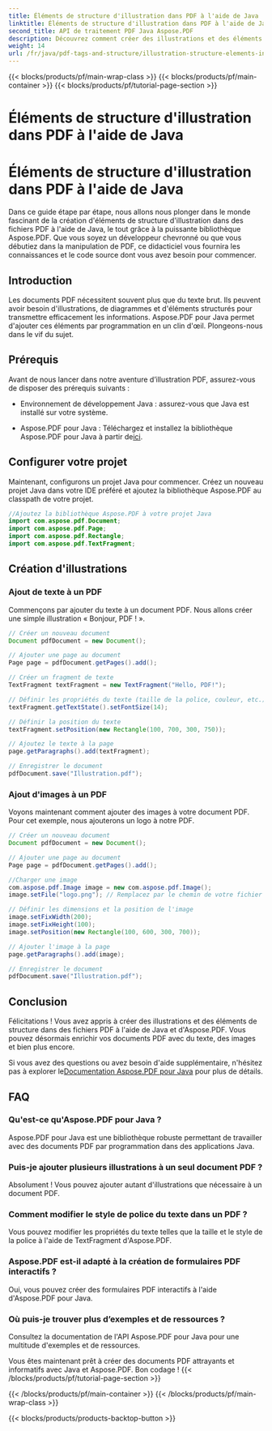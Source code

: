 ```yaml
---
title: Éléments de structure d'illustration dans PDF à l'aide de Java
linktitle: Éléments de structure d'illustration dans PDF à l'aide de Java
second_title: API de traitement PDF Java Aspose.PDF
description: Découvrez comment créer des illustrations et des éléments de structure dans des fichiers PDF à l'aide de Java avec Aspose.PDF.
weight: 14
url: /fr/java/pdf-tags-and-structure/illustration-structure-elements-in-pdf-using-java/
---
```


{{< blocks/products/pf/main-wrap-class >}}
{{< blocks/products/pf/main-container >}}
{{< blocks/products/pf/tutorial-page-section >}}

# Éléments de structure d'illustration dans PDF à l'aide de Java


# Éléments de structure d'illustration dans PDF à l'aide de Java

Dans ce guide étape par étape, nous allons nous plonger dans le monde fascinant de la création d'éléments de structure d'illustration dans des fichiers PDF à l'aide de Java, le tout grâce à la puissante bibliothèque Aspose.PDF. Que vous soyez un développeur chevronné ou que vous débutiez dans la manipulation de PDF, ce didacticiel vous fournira les connaissances et le code source dont vous avez besoin pour commencer.

## Introduction

Les documents PDF nécessitent souvent plus que du texte brut. Ils peuvent avoir besoin d'illustrations, de diagrammes et d'éléments structurés pour transmettre efficacement les informations. Aspose.PDF pour Java permet d'ajouter ces éléments par programmation en un clin d'œil. Plongeons-nous dans le vif du sujet.

## Prérequis

Avant de nous lancer dans notre aventure d’illustration PDF, assurez-vous de disposer des prérequis suivants :

- Environnement de développement Java : assurez-vous que Java est installé sur votre système.

-  Aspose.PDF pour Java : Téléchargez et installez la bibliothèque Aspose.PDF pour Java à partir de[ici](https://releases.aspose.com/pdf/java/).

## Configurer votre projet

Maintenant, configurons un projet Java pour commencer. Créez un nouveau projet Java dans votre IDE préféré et ajoutez la bibliothèque Aspose.PDF au classpath de votre projet.

```java
//Ajoutez la bibliothèque Aspose.PDF à votre projet Java
import com.aspose.pdf.Document;
import com.aspose.pdf.Page;
import com.aspose.pdf.Rectangle;
import com.aspose.pdf.TextFragment;
```

## Création d'illustrations

### Ajout de texte à un PDF

Commençons par ajouter du texte à un document PDF. Nous allons créer une simple illustration « Bonjour, PDF ! ».

```java
// Créer un nouveau document
Document pdfDocument = new Document();

// Ajouter une page au document
Page page = pdfDocument.getPages().add();

// Créer un fragment de texte
TextFragment textFragment = new TextFragment("Hello, PDF!");

// Définir les propriétés du texte (taille de la police, couleur, etc.)
textFragment.getTextState().setFontSize(14);

// Définir la position du texte
textFragment.setPosition(new Rectangle(100, 700, 300, 750));

// Ajoutez le texte à la page
page.getParagraphs().add(textFragment);

// Enregistrer le document
pdfDocument.save("Illustration.pdf");
```

### Ajout d'images à un PDF

Voyons maintenant comment ajouter des images à votre document PDF. Pour cet exemple, nous ajouterons un logo à notre PDF.

```java
// Créer un nouveau document
Document pdfDocument = new Document();

// Ajouter une page au document
Page page = pdfDocument.getPages().add();

//Charger une image
com.aspose.pdf.Image image = new com.aspose.pdf.Image();
image.setFile("logo.png"); // Remplacez par le chemin de votre fichier image

// Définir les dimensions et la position de l'image
image.setFixWidth(200);
image.setFixHeight(100);
image.setPosition(new Rectangle(100, 600, 300, 700));

// Ajouter l'image à la page
page.getParagraphs().add(image);

// Enregistrer le document
pdfDocument.save("Illustration.pdf");
```

## Conclusion

Félicitations ! Vous avez appris à créer des illustrations et des éléments de structure dans des fichiers PDF à l'aide de Java et d'Aspose.PDF. Vous pouvez désormais enrichir vos documents PDF avec du texte, des images et bien plus encore.

 Si vous avez des questions ou avez besoin d'aide supplémentaire, n'hésitez pas à explorer le[Documentation Aspose.PDF pour Java](https://reference.aspose.com/pdf/java/) pour plus de détails.

## FAQ

### Qu'est-ce qu'Aspose.PDF pour Java ?
   Aspose.PDF pour Java est une bibliothèque robuste permettant de travailler avec des documents PDF par programmation dans des applications Java.

### Puis-je ajouter plusieurs illustrations à un seul document PDF ?
   Absolument ! Vous pouvez ajouter autant d'illustrations que nécessaire à un document PDF.

### Comment modifier le style de police du texte dans un PDF ?
   Vous pouvez modifier les propriétés du texte telles que la taille et le style de la police à l'aide de TextFragment d'Aspose.PDF.

### Aspose.PDF est-il adapté à la création de formulaires PDF interactifs ?
   Oui, vous pouvez créer des formulaires PDF interactifs à l'aide d'Aspose.PDF pour Java.

### Où puis-je trouver plus d’exemples et de ressources ?
   Consultez la documentation de l'API Aspose.PDF pour Java pour une multitude d'exemples et de ressources.
   
Vous êtes maintenant prêt à créer des documents PDF attrayants et informatifs avec Java et Aspose.PDF. Bon codage !
{{< /blocks/products/pf/tutorial-page-section >}}

{{< /blocks/products/pf/main-container >}}
{{< /blocks/products/pf/main-wrap-class >}}

{{< blocks/products/products-backtop-button >}}
